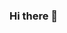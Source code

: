 ### Hi there 👋

<!--
**FernandoSilvaDS/FernandoSilvaDS** is a ✨ _special_ ✨ repository because its `README.md` (this file) appears on your GitHub profile.

Here are some ideas to get you started:

- 🔭 I’m currently working on ...
- 🌱 I’m currently learning ...
- 👯 I’m looking to collaborate on ...
- 🤔 I’m looking for help with ...
- 💬 Ask me about ...
- 📫 How to reach me: ...
- 😄 Pronouns: ...
- ⚡ Fun fact: ...

<img alt="Raghav's github stats" src="https://github-readme-stats.vercel.app/api?username=FernandoSilvaDS-byte&&show_icons=true&title_color=ffffff&icon_color=bb2acf&text_color=daf7dc&bg_color=151515" >


-->
